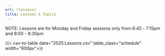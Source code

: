 ```yaml
---
url: /lessons/
title: Lessons & Topics
---
```


NOTE: Lessons are for Monday and Friday sessions only from 6:45 - 7:15pm and 8:00 - 8:30pm

{{< csv-to-table data="2025.Lessons.csv" table_class="schedule" width="600px">}}
